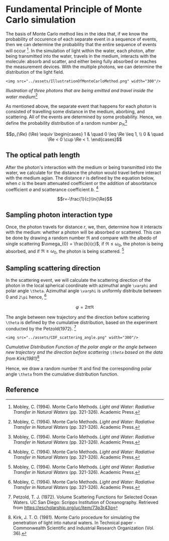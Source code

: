# Fundamental Principle of Monte Carlo simulation

The basis of Monte Carlo method lies in the idea that, if we know the probability of occurence of each separate event in a sequence of events, then we can determine the probability that the entire sequence of events will occur [^1]. In the simulation of light within the water, each photon, after being transmitted into the water, travels in the medium, interacts with the molecule: absorb and scatter, and either being fully absorbed or reaches the measurement devices. With the multiple photons, we can determine the distribution of the light field. 

```@raw html
<img src="../assets/IllustrationOfMonteCarloMethod.png" width="300"/>
```

*Illustration of three photons that are being emitted and travel inside the water medium*[^1]

As mentioned above, the separate event that happens for each photon is consisted of travelling some distance in the medium, aborbing, and scattering. All of the events are determined by some probability. Hence, we define the probability distribution of a random number $p_{\Re}$[^1]
```math
p_{\Re} (\Re) \equiv \begin{cases}
1 & \quad 0 \leq \Re \leq 1, \\
0 & \quad \Re < 0 \cup \Re < 1.
\end{cases}
``` 

## The optical path length

After the photon's interaction with the medium or being transmitted into the water, we calculate for the distance the photon would travel before interact with the medium agian. The distance $r$ is defined by the equation below, when $c$ is the beam attenuated coefficient or the addition of absorbtance coefficient $a$ and scatterance coefficient $b$. [^1]

```math
r=-\frac{1}{c}\ln{\Re}
``` 
## Sampling photon interaction type

Once, the photon travels for distance $r$, we, then, determine how it interacts with the medium: whether a photon will be absorbed or scattered. This can be done by drawing a random number $\Re$ and compare with the albedo of single scattering $\omega_{0} = \frac{b}{c}$, if 
$\Re\leq\omega_{0}$, the photon is being absorbed, and if $\Re\geq\omega_{0}$, the photon is being scattered. [^1]

## Sampling scattering direction

In the scattering event, we will calculate the scattering direction of the photon in the local spherical coordinate with azimuthal angle ``\varphi`` and polar angle ``\theta``.
Azimuthal angle ``\varphi`` is uniformly distribute between 0 and ``2\pi`` hence, [^1]
```math
\varphi = 2\pi\Re
``` 
The angle between new trajectory and the direction before scattering ``\theta`` is defined by the cumulative distribution, based on the experiment conducted by the Petzold(1972). [^2]

```@raw html
<img src="../assets/CDF_scattering_angle.png" width="300"/>
```

*Cumulative Distribution Function of the polar angle or the angle between new trajectory and the direction before scattering ``\theta`` based on the data from Kirk(1981)*[^3]

Hence, we draw a random number $\Re$ and find the corresponding polar angle ``\theta`` from the cumulative distribution function.

## Reference 

[^1]: Mobley, C. (1994). Monte Carlo Methods. *Light and Water: Radiative Transfer in Natural Waters* (pp. 321-326). Academic Press.  
[^2]: Petzold, T. J. (1972). Volume Scattering Functions for Selected Ocean Waters. UC San Diego: Scripps Institution of Oceanography. Retrieved from https://escholarship.org/uc/item/73p3r43q
[^3]: Kirk, J. T. O. (1981). Monte Carlo procedure for simulating the penetration of light into natural waters. In Technical paper - Commonwealth Scientific and Industrial Research Organization (Vol. 36).
